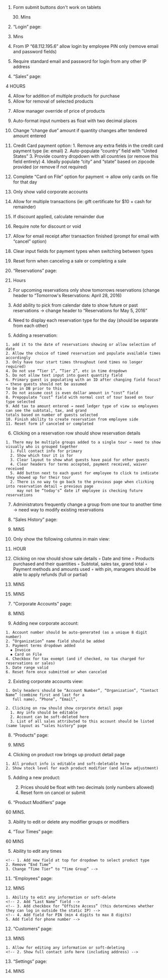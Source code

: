 
1. Form submit buttons don't work on tablets

    30. Mins

2. “Login” page:

  30. Mins

  1. From IP “68.112.195.6” allow login by employee PIN only (remove email and password fields)

  2. Require standard email and password for login from any other IP address


  <!--

3. Change main nav:
  ◦ Sale
  ◦ Reservations
  ◦ Admin
    ▪ Sale History
    ▪ Corporate Accounts
    ▪ Products
    ▪ Product Groups
    ▪ Product Types
    ▪ Product Modifiers (new)
    ▪ Tour Times
    ▪ Employees
    ▪ Customers
    ▪ Settings -->

4. “Sales” page:

  4 HOURS

  <!-- 1. show new sale form immediately
  2. Remove sale history -->
  <!-- 3. Remove any time-based reservations from available products -->
  4. Allow for addition of multiple products for purchase
  5. Allow for removal of selected products
  <!-- 6. Allow for selection of product options (ie: size:: XL, L, M, S | color: black, blue, green) -->
  7. Allow manager override of price of products
  <!-- 8. Remove empty field -->
  9. Auto-format input numbers as float with two decimal places
  10. Change “change due” amount if quantity changes after tendered amount entered
  11. Credit Card payment option:
    1. Remove any extra fields in the credit card payment type (ie: email)
    2. Auto-populate “country” field with “United States”
    3. Provide country dropdown with all countries (or remove this field entirely)
    4. Ideally populate “city” and “state” based on zipcode provided (or remove if not required)
  12. Complete “Card on File” option for payment → allow only cards on file for that day
  13. Only show valid corporate accounts
  14. Allow for multiple transactions (ie: gift certificate for $10 + cash for remainder)
  15. If discount applied, calculate remainder due
  16. Require note for discount or void
  17. Allow for email receipt after transaction finished (prompt for email with “cancel” option)
  18. Clear input fields for payment types when switching between types
  19. Reset form when canceling a sale or completing a sale

5. “Reservations” page:

  4. Hours

  <!-- 1. Remove date column (instead have it say “Today's Reservations: April 27, 2016) -->

  2. For upcoming reservations only show tomorrows reservations (change header to “Tomorrow's Reservations:
  April 28, 2016)

  3. Add ability to pick from calendar date to show future or past reservations → change header to “Reservations
  for May 5, 2016”

  4. Need to display each reservation type for the day (should be separate from each other)

  5. Adding a reservation:

    1. add it to the date of reservations showing or allow selection of date
    2. Allow the choice of timed reservation and populate available times accordingly
    3. Only have tour start times throughout (end times no longer required)
    4. Do not use “Tier 1”, “Tier 2”, etc in time dropdown
    5. Do not allow text input into guest quantity field
    6. Primary guest is populating with an ID after changing field focus? → these guests should not be assumed
    to be in DB prior to this
    7. Do not assume cost is even dollar amount in “cost” field
    8. Prepopulate “cost” field with normal cost of tour based on tour type selected
    9. Add tax to amount entered → need ledger type of view so employees can see the subtotal, tax, and grand
    totals based on number of guests selected
    10. Finish ability to create reservation from employee side
    11. Reset form if canceled or completed

  6. Clicking on a reservation row should show reservation details

    1. There may be multiple groups added to a single tour → need to show visually who is grouped together
      1. Full contact info for primary
      2. Show which tour it is for
      3. Clear layout to show what guests have paid for other guests
      4. Clear headers for terms accepted, payment received, waiver received
      5. Add button next to each guest for employee to click to indicate they showed up for their tour
      2. There is no way to go back to the previous page when clicking into reservation detail → previous page
         may not be “today's” date if employee is checking future reservations

  7. Administrators frequently change a group from one tour to another time → need way to modify existing
     reservations

6. “Sales History” page:

  15. MINS

  1. Only show the following columns in main view:
    <!-- ◦ Transaction ID
    ◦ Time
    ◦ Amount
    ◦ Employee -->

  1. HOUR

  2. Clicking on row should show sale details
    ◦ Date and time
    ◦ Products purchased and their quantities
    ◦ Subtotal, sales tax, grand total
    ◦ Payment methods and amounts used
    ◦ with pin, managers should be able to apply refunds (full or partial)

  15. MINS

  <!-- 3. Sales should not be allowed to be deleted ever -->

  15. MINS

  <!-- 4. Sales should not be allowed to be added from this page -->

7. “Corporate Accounts” page:

  120. MINS

  1. Adding new corporate account:

    1. Account number should be auto-generated (as a unique 8 digit number)
    2. “Organization” name field should be added
    3. Payment terms dropdown added
      ▪ Invoice
      ▪ Card on File
    4. Checkbox for tax exempt (and if checked, no tax charged for reservations or sales)
    5. Date range valid
    6. Reset form once submitted or when canceled

  2. Existing corporate accounts view:

    1. Only headers should be “Account Number”, “Organization”, “Contact Name” (combine first and last for a
       full name), “Phone”, “Email”,

    2. Clicking on row should show corporate detail page
      1. Any info should be editable
      2. Account can be soft-deleted here
      3. List of all sales attributed to this account should be listed (same layout as “sales history” page

8. “Products” page:

  60. MINS

  <!-- 1. Headers should be “Group”, “Type”, “Name” and sort in that order
  2. Description is not necessary
  3. Prices should be floats with two decimal places -->

  4. Clicking on product row brings up product detail page

    1. All product info is editable and soft-deletable here
    2. Show stock level for each product modifier (and allow adjustment)

  5. Adding a new product:
    <!-- 1. Select “Group” and “Type” first -->
    <!-- 2. Remove description, Stock, SKU and Price -->
    <!-- 3. Add multiple sub-products based on available modifiers -->
      <!-- 1. Price per sub-product (ie: large could be more expensive than a small) -->
      2. Prices should be float with two decimals (only numbers allowed)
      <!-- 3. Input for available quantity per that modifier set -->
      4. Reset form on cancel or submit

9. “Product Modifiers” page

  60 MINS.

  <!-- 1. Ability to add modifier groups, such as “Size”, “Color”, etc -->
  <!-- 2. Ability to add modifiers to modifier groups, such as “Extra Large”, “Green”, etc -->
  3. Ability to edit or delete any modifier groups or modifiers

10. “Tour Times” page:

  60 MINS

  <!-- 1. Add “Product Type” header
  2. Show new tier names under “Tiers” → change this header to “Time Group” -->
  <!-- 3. Sort by Product Type then by time -->
  <!-- 4. Remove end times (only need start times) -->
  5. Ability to edit any times
  <!-- 6. Creating new time -->
    <!-- 1. Add new field at top for dropdown to select product type
    2. Remove “End Time”
    3. Change “Time Tier” to “Time Group” -->

11. “Employees” page:

  60. MINS

  <!-- 1. Remove “action” column -->
  <!-- 2. Add “Phone Number “column
  3. Add “Role” column (and show “Employee”, ”Manager”, or “Admin” for each employee) -->
  <!-- 4. Clicking on row takes you to employee detail -->

    1. Ability to edit any information or soft-delete
    <!-- 2. Add “Last Name” field -->
    <!-- 3. Add checkbox for “Offsite Access” (this determines whether they can log in outside the static IP) -->
    <!-- 4. Add field for PIN (min 4 digits to max 8 digits)
    5. Add field for phone number -->

  <!-- 5. For adding new employee, modify fields like editing employee detail page -->

12. “Customers” page:

  60. MINS

  <!-- 1. Only headers should be “First Name”, “Last Name”, “Phone”, and “Email”
  2. Un-bold “First Name” -->
  <!-- 3. Clicking on row shows customer detail -->
    1. Allow for editing any information or soft-deleting
    <!-- 2. Show full contact info here (including address) -->

13. “Settings” page:

  30. MINS

  <!-- 1. Change “Base Tax Rate” to “City Tax Rate”
  2. Change “Sales Tax Rate” to “State Tax Rate”
  3. Add large text area to enter “Terms” text → to be used during reservation process
  4. Add large text area to enter “Waiver” text → to be used during reservation process -->
